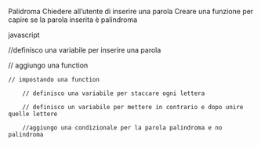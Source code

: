 Palidroma
Chiedere all’utente di inserire una parola
Creare una funzione per capire se la parola inserita è palindroma

javascript

//definisco una variabile per inserire una parola

// aggiungo una function

    // impostando una function

        // definisco una variabile per staccare ogni lettera

        // definisco un variabile per mettere in contrario e dopo unire quelle lettere

        //aggiungo una condizionale per la parola palindroma e no palindroma



